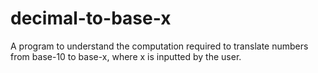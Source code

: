 # decimal-to-base-x
A program to understand the computation required to translate numbers from base-10 to base-x, where x is inputted by the user.
